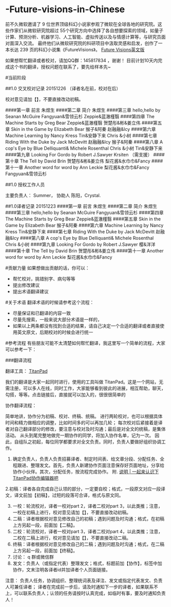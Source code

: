 # -Future-visions-in-Chinese
前不久微软邀请了 9 位世界顶级科幻小说家参观了微软在全球各地的研究院。这些作家们从微软研究院超过 55个研究方向中选择了各自想要探索的领域，如量子计算、预测分析、机器学习、人工智能、虚拟传送以及与情感计算等，与研究员面对面深入交流。
最终他们从微软研究院的科研项目中汲取灵感和启发，创作了一本长达 239 页的科幻小说集《FutureVisions》。
[Future Visions英文版](http://news.microsoft.com/futurevisions/?from=singlemessage&isappinstalled=0)

如果想帮忙翻译或者校对，请加QQ群：145817834 ，谢谢！
目前计划10天内完成这个书的翻译，授权问题在联系了，要先给样本先~ 

#当前阶段

##1.0 交叉校对记录 20151226 （译者名在前，校对在后）

校对意见请加【】，不要直接改动初稿。

####第一章 前言 朱煜生
####第二章 简介 朱煜生
####第三章 hello,hello by Seanan McGuire  Fangyuan&雪领云杉              Zeppie&蓝澈槿翳
####第四章 The Machine Starts by Greg Bear  Zeppie&蓝澈槿翳             贺楚彤&彬&姜立伟
####第五章 Skin in the Game by Elizabeth Bear     猴子&阿秦                   赵融融&Icy
####第六章 Machine Learning by Nancy Kress     Tin&安静下来                  Chris &小树
####第七章 Riding With the Duke by Jack McDevitt  赵融融&Icy                   猴子&阿秦
####第八章 A cop's Eye by Blue Delliquanti& Michele Rosenthal  Chris &小树   Tin&安静下来
####第九章 Looking For Gordo by Robert J.Sawyer     Krsiten （需支援）
####第十章 The Tell by David Brin           贺楚彤&彬&姜立伟         梨花酱&水巾巾&Fancy
####第十一章 Another word for word by Ann Leckie 梨花酱&水巾巾&Fancy    Fangyuan&雪领云杉

##1.0 授权工作人员

主要负责人： Summer， 协助人 陈阳，Crystal.

##1.0译者记录 20151223
####第一章 前言 朱煜生
####第二章 简介 朱煜生
####第三章 hello,hello by Seanan McGuire  Fangyuan&雪领云杉
####第四章 The Machine Starts by Greg Bear  Zeppie&蓝澈槿翳
####第五章 Skin in the Game by Elizabeth Bear     猴子&阿秦
####第六章 Machine Learning by Nancy Kress     Tin&安静下来
####第七章 Riding With the Duke by Jack McDevitt  赵融融&Icy
####第八章 A cop's Eye by Blue Delliquanti& Michele Rosenthal  Chris &小树
####第九章 Looking For Gordo by Robert J.Sawyer     樱&洋洋
####第十章 The Tell by David Brin           贺楚彤&彬&姜立伟
####第十一章 Another word for word by Ann Leckie 梨花酱&水巾巾&Fancy

#贡献力量
如果想做出贡献的话，你可以：

* 帮忙校对，挑错别字、病句等等
* 提出修改建议
* 提出术语翻译建议

#关于术语
翻译术语的时候请参考这个流程：
* 尽量保证和已翻译的内容一致
* 尽量先搜索，一般来说大部分术语是一样的，
* 如果以上两条都没有找到合适的结果，请自己决定一个合适的翻译或者直接使用英文原文，后期校对的时候会进行统一

#参考流程
有些朋友可能不太清楚如何帮忙翻译，我这里写一个简单的流程，大家可以参考一下：

###翻译流程

翻译工具： [TitanPad](https://titanpad.com/)

我们的翻译是大家一起同时进行，使用的工具叫做 TitanPad。这是一个网站，无需注册，可以多人在线，同时工作，大家能够看到彼此的进展，相互帮助，聊天，勾搭，等等。点击链接后，直接就可以加入的，很很很简单的

协作翻译流程：

简单地讲，协作分为初稿、校对、终稿、统稿。 
进行两轮校对，也可以根据具体时间和精力做相应的调整，比如时间多的可以再加几轮；
每次校对后紧接着是译者对自己翻译部分的修改，要注意与校对及时沟通；最后是对全文的统稿，是集体活动。 从头到尾完整地做完一期协作的同学，将加入协作名单，记为一次。
因此，自组队之初起，每位同学都要求对全文负责。同时，负责人要做好组织协调工作。

1. 确定负责人，负责人负责招募译者、制定时间表、给文章分段、分配任务、全程跟进、整理发文。首先，负责人新建协作页面注意保存好页面地址，分享给协作小伙伴。其次，分配任务，按流程完成协作。 附. [说明 | 一起来认识下TitanPad协作编辑器吧](http://article.yeeyan.org/view/199302/390523)

2.初稿：译者各自完成自己认领的部分，一定要自校；格式，一段原文对应一段译文，译文前加【初稿】，过短的段落可合译，格式与原文同。

3. 一校：轮流校对，译者一校对part 2，译者二校对part 3，以此类推；注意，一校在初稿上进行，校对意见请加【】，不要直接改动初稿。
4. 二稿：译者根据校对意见修改自己的初稿；遇到问题及时沟通；格式，在初稿上方另起一段，前面加【二稿】。
5. 二校：轮流校对，译者一校对part 3，译者二校对part 4，以此类推；注意，二校在二稿上进行，校对意见请加【】，不要直接改动二稿。
6. 终稿：译者根据校对意见修改自己的二稿；遇到问题及时沟通；格式，在二稿上方另起一段，前面加【终稿】。
7. 讨论： q 群或微信群
8. 发文：负责人（或指定代表）整理发文；格式，标题前加【协作】，标签中加 协作，文末注明各译者id并加译者个人页面链接。

注意： 负责人任务，协调组织、整理统词表及译注、发文或指定代表发文、负责人可兼任译者； 译者在完成前一步后，请及时通知下一步的译者，如果联系不上，可以联系负责人；认领的任务请按时认真完成，如临时有事，要及时通知负责人！
